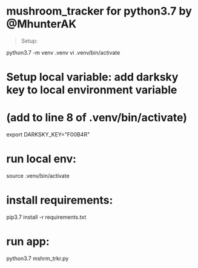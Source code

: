 # mushroom_tracker for python3.7 by @MhunterAK

>Setup:

python3.7 -m venv .venv
vi .venv/bin/activate

# Setup local variable: add darksky key to local environment variable
# (add to line 8 of .venv/bin/activate)

export DARKSKY_KEY="F00B4R"

# run local env:
source .venv/bin/activate

# install requirements:
pip3.7 install -r requirements.txt

# run app:
python3.7 mshrm_trkr.py
